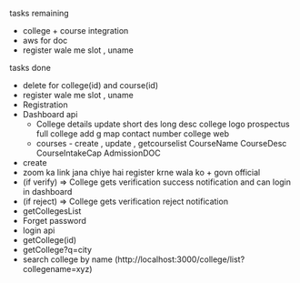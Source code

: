 tasks remaining

- college + course integration
- aws for doc
- register wale me slot , uname

tasks done

- delete for college(id) and course(id)
- register wale me slot , uname
- Registration
- Dashboard api
  - College details update
    short des
    long desc
    college logo
    prospectus
    full college add
    g map
    contact number
    college web
  - courses - create , update , getcourselist
    CourseName
    CourseDesc
    CourseIntakeCap
    AdmissionDOC
- create
- zoom ka link jana chiye hai register krne wala ko + govn official
- (if verify) => College gets verification success notification and can login in dashboard
- (if reject) => College gets verification reject notification
- getCollegesList
- Forget password
- login api
- getCollege(id)
- getCollege?q=city
- search college by name (http://localhost:3000/college/list?collegename=xyz)
